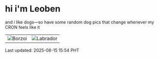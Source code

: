 # hi i'm Leoben

and i like dogs—so have some random dog pics that change whenever my CRON feels like it

|  |  |
|--------|----------|
| ![Borzoi](https://random-dog-vercel.vercel.app/api/random-borzoi?v=1755244466) | ![Labrador](https://random-dog-vercel.vercel.app/api/random-labrador?v=1755244466) |

Last updated: 2025-08-15 15:54 PHT
